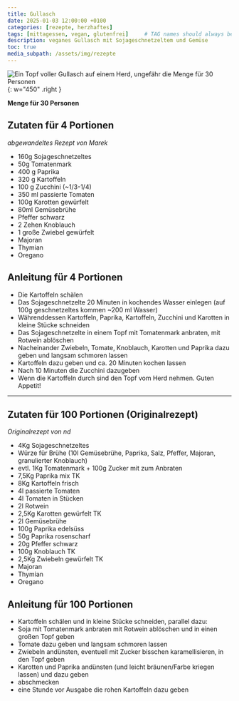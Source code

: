 ```yaml
---
title: Gullasch
date: 2025-01-03 12:00:00 +0100
categories: [rezepte, herzhaftes]
tags: [mittagessen, vegan, glutenfrei]     # TAG names should always be lowercase
description: veganes Gullasch mit Sojageschnetzeltem und Gemüse
toc: true
media_subpath: /assets/img/rezepte
---
```


![Ein Topf voller Gullasch auf einem Herd, ungefähr die Menge für 30 Personen](gullasch.jpg){: w="450" .right }

**Menge für 30 Personen**

## Zutaten für 4 Portionen

_abgewandeltes Rezept von Marek_

* 160g Sojageschnetzeltes
* 50g Tomatenmark
* 400 g Paprika
* 320 g Kartoffeln
* 100 g Zucchini (~1/3-1/4)
* 350 ml passierte Tomaten
* 100g Karotten gewürfelt
* 80ml Gemüsebrühe
* Pfeffer schwarz
* 2 Zehen Knoblauch
* 1 große Zwiebel gewürfelt
* Majoran
* Thymian
* Oregano

## Anleitung für 4 Portionen
* Die Kartoffeln schälen
* Das Sojageschnetzelte 20 Minuten in kochendes Wasser einlegen (auf 100g geschnetzeltes kommen ~200 ml Wasser)
* Währenddessen Kartoffeln, Paprika, Kartoffeln, Zucchini und Karotten in kleine Stücke schneiden
* Das Sojageschnetzelte in einem Topf mit Tomatenmark anbraten, mit Rotwein ablöschen
* Nacheinander Zwiebeln, Tomate, Knoblauch, Karotten und Paprika dazu geben und langsam schmoren lassen
* Kartoffeln dazu geben und ca. 20 Minuten kochen lassen
* Nach 10 Minuten die Zucchini dazugeben
* Wenn die Kartoffeln durch sind den Topf vom Herd nehmen. Guten Appetit!

---


## Zutaten für 100 Portionen (Originalrezept)
_Originalrezept von nd_
* 4Kg Sojageschnetzeltes
* Würze für Brühe (10l Gemüsebrühe, Paprika, Salz, Pfeffer, Majoran, granulierter Knoblauch)
* evtl. 1Kg Tomatenmark + 100g Zucker mit zum Anbraten
* 7,5Kg Paprika mix TK
* 8Kg Kartoffeln frisch
* 4l passierte Tomaten
* 4l Tomaten in Stücken
* 2l Rotwein
* 2,5Kg Karotten gewürfelt TK
* 2l Gemüsebrühe
* 100g Paprika edelsüss
* 50g Paprika rosenscharf
* 20g Pfeffer schwarz
* 100g Knoblauch TK
* 2,5Kg Zwiebeln gewürfelt TK
* Majoran
* Thymian
* Oregano

## Anleitung für 100 Portionen
* Kartoffeln schälen und in kleine Stücke schneiden, parallel dazu:
* Soja mit Tomatenmark anbraten mit Rotwein ablöschen und in einen großen Topf geben
* Tomate dazu geben und langsam schmoren lassen
* Zwiebeln andünsten, eventuell mit Zucker bisschen karamellisieren, in den Topf geben
* Karotten und Paprika andünsten (und leicht bräunen/Farbe kriegen lassen) und dazu geben
* abschmecken
* eine Stunde vor Ausgabe die rohen Kartoffeln dazu geben
